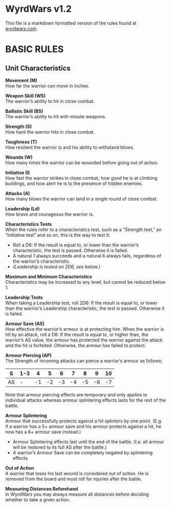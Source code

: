 # WyrdWars v1.2

This file is a markdown formatted version of the rules found at [wyrdwars.com](http://www.wyrdwars.com).

# BASIC RULES

## Unit Characteristics
 
**Movement (M)**  
How far the warrior can move in inches.

**Weapon Skill (WS)**  
The warrior’s ability to hit in close combat.

**Ballistic Skill (BS)**  
The warrior’s ability to hit with missile weapons.

**Strength (S)**  
How hard the warrior hits in close combat.

**Toughness (T)**  
How resilient the warrior is and his ability to withstand blows.

**Wounds (W)**  
How many times the warrior can be wounded before going out of action.

**Initiative (I)**  
How fast the warrior strikes in close combat, how good he is at climbing buildings, and how alert he is to the presence of hidden enemies.

**Attacks (A)**  
How many blows the warrior can land in a single round of close combat.

**Leadership (Ld)**  
How brave and courageous the warrior is.

**Characteristics Tests**  
When the rules refer to a characteristics test, such as a “Strength test,” an “Initiative test” and so on, this is the way to test it:

* Roll a D6: If the result is equal to, or lower than the warrior’s characteristic, the test is passed. Otherwise it is failed.
* A natural 1 always succeeds and a natural 6 always fails, regardless of the warrior’s characteristic.
* *(Leadership is tested on 2D6, see below.)*

**Maximum and Minimum Characteristics**  
Characteristics may be increased to any level, but cannot be reduced below 1.

**Leadership Tests**  
When taking a Leadership test, roll 2D6: If the result is equal to, or lower than the warrior’s Leadership characteristic, the test is passed. Otherwise it is failed.

**Armour Save (AS)**  
How effective the warrior’s armour is at protecting him. When the warrior is hit by an attack, roll a D6: If the result is equal to, or higher than, the warrior’s AS value, the armour has protected the warrior against the attack and the hit is forfeited. Otherwise, the armour has failed to protect.

**Armour Piercing (AP)**  
The Strength of incoming attacks can pierce a warrior’s armour as follows:

| S  | 1-3 | 4  | 5  | 6  | 7  | 8  | 9  | 10 |
|----|-----|----|----|----|----|----|----|----|
| AS | -   | -1 | -2 | -3 | -4 | -5 | -6 | -7 |

Note that armour piercing effects are temporary and only applies to individual attacks whereas armour splintering effects lasts for the rest of the battle.

**Armour Splintering**  
Armour that successfully protects against a hit splinters by one point. (E.g. if a warrior has a 5+ armour save and his armour protects against a hit, he now has a 6+ armour save instead.)

* Armour Splintering effects last until the end of the battle. (I.e. all armour will be restored to its full AS after the battle.)
* A warrior’s Armour Save can be completely negated by splintering effects.

**Out of Action**  
A warrior that loses his last wound is considered out of action. He is removed from the board and must roll for injuries after the battle.

**Measuring Distances Beforehand**  
In WyrdWars you may always measure all distances before deciding whether to take a given action.
            